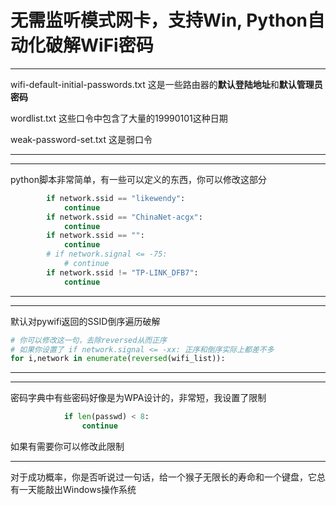 # 无需监听模式网卡，支持Win, Python自动化破解WiFi密码

---

wifi-default-initial-passwords.txt 这是一些路由器的**默认登陆地址**和**默认管理员密码**

wordlist.txt 这些口令中包含了大量的19990101这种日期

weak-password-set.txt 这是弱口令

---

---

python脚本非常简单，有一些可以定义的东西，你可以修改这部分

```python
        if network.ssid == "likewendy":
            continue
        if network.ssid == "ChinaNet-acgx":
            continue
        if network.ssid == "":
            continue
        # if network.signal <= -75:
            # continue
        if network.ssid != "TP-LINK_DFB7":
            continue
```

---

---

默认对pywifi返回的SSID倒序遍历破解

```python
# 你可以修改这一句，去除reversed从而正序
# 如果你设置了 if network.signal <= -xx: 正序和倒序实际上都差不多
for i,network in enumerate(reversed(wifi_list)):
```

---

---

密码字典中有些密码好像是为WPA设计的，非常短，我设置了限制

```python
            if len(passwd) < 8:
                continue
```

如果有需要你可以修改此限制

---

对于成功概率，你是否听说过一句话，给一个猴子无限长的寿命和一个键盘，它总有一天能敲出Windows操作系统